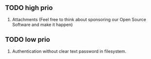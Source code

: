 ## TODO high prio
1. Attachments (Feel free to think about sponsoring our Open Source Software and make it happen)

## TODO low prio
1. Authentication without clear text password in filesystem.
